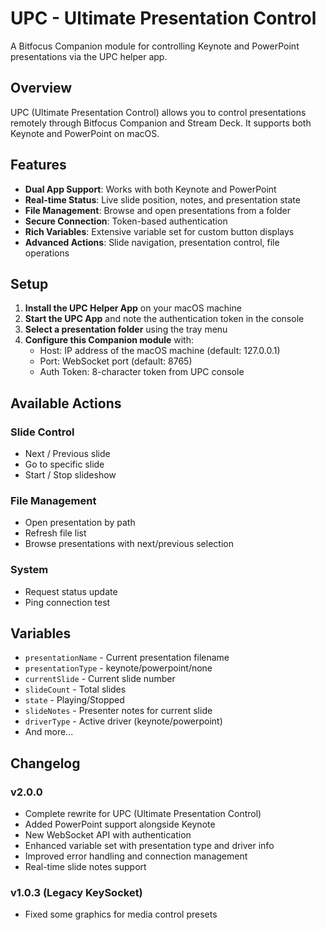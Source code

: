 # UPC - Ultimate Presentation Control

A Bitfocus Companion module for controlling Keynote and PowerPoint presentations via the UPC helper app.

## Overview

UPC (Ultimate Presentation Control) allows you to control presentations remotely through Bitfocus Companion and Stream Deck. It supports both Keynote and PowerPoint on macOS.

## Features

- **Dual App Support**: Works with both Keynote and PowerPoint
- **Real-time Status**: Live slide position, notes, and presentation state
- **File Management**: Browse and open presentations from a folder
- **Secure Connection**: Token-based authentication
- **Rich Variables**: Extensive variable set for custom button displays
- **Advanced Actions**: Slide navigation, presentation control, file operations

## Setup

1. **Install the UPC Helper App** on your macOS machine
2. **Start the UPC App** and note the authentication token in the console
3. **Select a presentation folder** using the tray menu
4. **Configure this Companion module** with:
   - Host: IP address of the macOS machine (default: 127.0.0.1)
   - Port: WebSocket port (default: 8765)
   - Auth Token: 8-character token from UPC console

## Available Actions

### Slide Control
- Next / Previous slide
- Go to specific slide
- Start / Stop slideshow

### File Management
- Open presentation by path
- Refresh file list
- Browse presentations with next/previous selection

### System
- Request status update
- Ping connection test

## Variables

- `presentationName` - Current presentation filename
- `presentationType` - keynote/powerpoint/none
- `currentSlide` - Current slide number
- `slideCount` - Total slides
- `state` - Playing/Stopped
- `slideNotes` - Presenter notes for current slide
- `driverType` - Active driver (keynote/powerpoint)
- And more...

## Changelog

### v2.0.0
- Complete rewrite for UPC (Ultimate Presentation Control)
- Added PowerPoint support alongside Keynote
- New WebSocket API with authentication
- Enhanced variable set with presentation type and driver info
- Improved error handling and connection management
- Real-time slide notes support

### v1.0.3 (Legacy KeySocket)
- Fixed some graphics for media control presets

